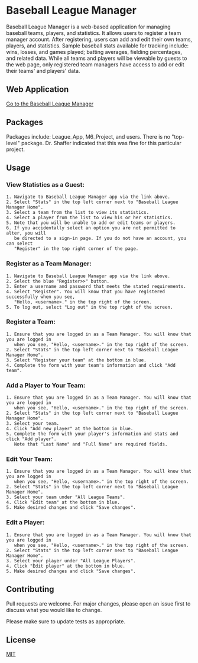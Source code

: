 # Baseball League Manager

Baseball League Manager is a web-based application for managing baseball teams, players, and statistics. It allows users to register a team manager account. After registering, users can add and edit their own teams, players, and statistics. Sample baseball stats available for tracking include: wins, losses, and games played; batting averages, fielding percentages, and related data. While all teams and players will be viewable by guests to the web page, only registered team managers have access to add or edit their teams' and players' data. 

## Web Application
[Go to the Baseball League Manager](https://baseball-league-manager.herokuapp.com/)

## Packages
Packages include: League_App, M6_Project, and users. There is no "top-level" package. Dr. Shaffer
indicated that this was fine for this particular project.

## Usage
### View Statistics as a Guest:
```
1. Navigate to Baseball League Manager app via the link above.
2. Select "Stats" in the top left corner next to "Baseball League Manager Home".
3. Select a team from the list to view its statistics.
4. Select a player from the list to view his or her statistics. 
5. Note that you will be unable to add or edit teams or players.
6. If you accidentally select an option you are not permitted to alter, you will
   be directed to a sign-in page. If you do not have an account, you can select
   "Register" in the top right corner of the page.
```

### Register as a Team Manager:
```
1. Navigate to Baseball League Manager app via the link above.
2. Select the blue "Register>>" button.
3. Enter a username and password that meets the stated requirements.
4. Select "Register". You will know that you have registered successfully when you see, 
   "Hello, <username>." in the top right of the screen.
5. To log out, select "Log out" in the top right of the screen.
```
### Register a Team:
```
1. Ensure that you are logged in as a Team Manager. You will know that you are logged in 
   when you see, "Hello, <username>." in the top right of the screen.
2. Select "Stats" in the top left corner next to "Baseball League Manager Home".
3. Select "Register your team" at the bottom in blue.
4. Complete the form with your team's information and click "Add team".
```
### Add a Player to Your Team:
```
1. Ensure that you are logged in as a Team Manager. You will know that you are logged in 
   when you see, "Hello, <username>." in the top right of the screen.
2. Select "Stats" in the top left corner next to "Baseball League Manager Home".
3. Select your team.
4. Click "Add new player" at the bottom in blue.
5. Complete the form with your player's information and stats and click "Add player".
   Note that "Last Name" and "Full Name" are required fields.
```
### Edit Your Team:
```
1. Ensure that you are logged in as a Team Manager. You will know that you are logged in 
   when you see, "Hello, <username>." in the top right of the screen.
2. Select "Stats" in the top left corner next to "Baseball League Manager Home".
3. Select your team under "All League Teams".
4. Click "Edit team" at the bottom in blue.
5. Make desired changes and click "Save changes".
```
### Edit a Player:
```
1. Ensure that you are logged in as a Team Manager. You will know that you are logged in 
   when you see, "Hello, <username>." in the top right of the screen.
2. Select "Stats" in the top left corner next to "Baseball League Manager Home".
3. Select your player under "All League Players".
4. Click "Edit player" at the bottom in blue.
5. Make desired changes and click "Save changes".
```

## Contributing
Pull requests are welcome. For major changes, please open an issue first to discuss what you would like to change.

Please make sure to update tests as appropriate.

## License
[MIT](https://choosealicense.com/licenses/mit/)